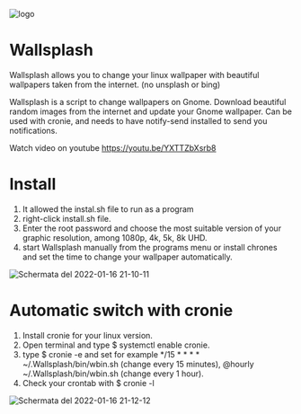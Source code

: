 ![logo](https://user-images.githubusercontent.com/87201918/149680458-7ec01338-30f7-4ee7-ad42-281a4c32a58a.png)

# Wallsplash
Wallsplash allows you to change your linux wallpaper with beautiful wallpapers taken from the internet. (no unsplash or bing) 

Wallsplash is a script to change wallpapers on Gnome. Download beautiful random images from the internet and update your Gnome wallpaper. Can be used with cronie, and needs to have notify-send installed to send you notifications.

Watch video on youtube https://youtu.be/YXTTZbXsrb8

# Install

1. It allowed the instal.sh file to run as a program
2. right-click install.sh file.
3. Enter the root password and choose the most suitable version of your graphic resolution, among 1080p, 4k, 5k, 8k UHD.
4. start Wallsplash manually from the programs menu or install chrones and set the time to change your wallpaper automatically.

![Schermata del 2022-01-16 21-10-11](https://user-images.githubusercontent.com/87201918/149680378-3bc6048e-746e-48e5-823a-081024f9db2c.png)

# Automatic switch with cronie

1. Install cronie for your linux version.
2. Open terminal and type $ systemctl enable cronie.
3. type $ cronie -e and set for example */15 * * * * ~/.Wallsplash/bin/wbin.sh (change every 15 minutes), @hourly ~/.Wallsplash/bin/wbin.sh (change every 1 hour).
4. Check your crontab with $ cronie -l 



![Schermata del 2022-01-16 21-12-12](https://user-images.githubusercontent.com/87201918/149680388-c4486e31-af2d-4d8d-bb62-4186bb08c2d2.png)

